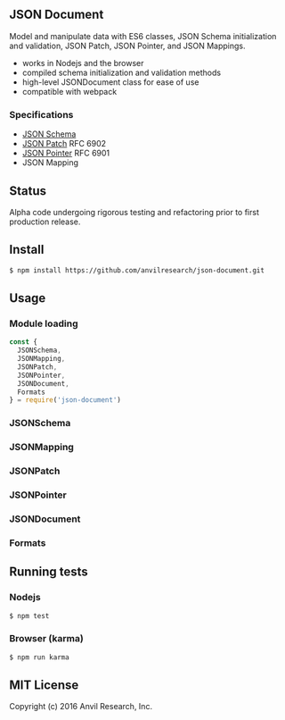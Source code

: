 ## JSON Document

Model and manipulate data with ES6 classes, JSON Schema initialization and validation, JSON Patch, JSON Pointer, and JSON Mappings. 

* works in Nodejs and the browser
* compiled schema initialization and validation methods
* high-level JSONDocument class for ease of use
* compatible with webpack

### Specifications

* [JSON Schema](http://json-schema.org/documentation.html)
* [JSON Patch](https://tools.ietf.org/html/rfc6902) RFC 6902
* [JSON Pointer](https://tools.ietf.org/html/rfc6901) RFC 6901
* JSON Mapping

## Status

Alpha code undergoing rigorous testing and refactoring prior to first production release.

## Install

```bash
$ npm install https://github.com/anvilresearch/json-document.git
```

## Usage

### Module loading

```javascript
const {
  JSONSchema,
  JSONMapping,
  JSONPatch,
  JSONPointer,
  JSONDocument,
  Formats
} = require('json-document')
```

### JSONSchema
### JSONMapping
### JSONPatch
### JSONPointer
### JSONDocument
### Formats

## Running tests

### Nodejs

```bash
$ npm test
```

### Browser (karma)

```bash
$ npm run karma
```

## MIT License

Copyright (c) 2016 Anvil Research, Inc.
